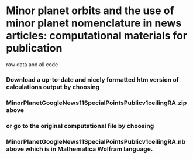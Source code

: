 # Minor planet orbits and the use of minor planet nomenclature in news articles: computational materials for publication

raw data and all code

### Download a up-to-date and nicely formatted htm version of calculations output by choosing 
### MinorPlanetGoogleNews11SpecialPointsPublicv1ceilingRA.zip above 
### or go to the original computational file by choosing 
### MinorPlanetGoogleNews11SpecialPointsPublicv1ceilingRA.nb above which is in Mathematica Wolfram language. ###
